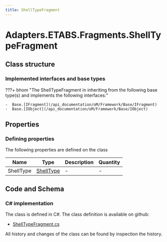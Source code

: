 ```yaml
---
title: ShellTypeFragment
---
```


# Adapters.ETABS.Fragments.ShellTypeFragment



## Class structure

### Implemented interfaces and base types

???+ bhom "The ShellTypeFragment in inheriting from the following base type(s) and implements the following interfaces:"

    -  Base.[IFragment](/api_documentation/oM/Framework/Base/IFragment)
    -  Base.[IObject](/api_documentation/oM/Framework/Base/IObject)


## Properties



### Defining properties

The following properties are defined on the class

| Name             | Type             | Description      | Quantity         |
|------------------|------------------|------------------|------------------|
| ShellType | [ShellType](/api_documentation/oM/Adapter/Adapters/ETABS/ShellType) | - | - |


## Code and Schema

### C# implementation

The class is defined in C#. The class definition is available on github:

- [ShellTypeFragment.cs](https://github.com/BHoM/ETABS_Toolkit/blob/develop/ETABS_oM/Fragments/ShellTypeFragment.cs)

All history and changes of the class can be found by inspection the history.
